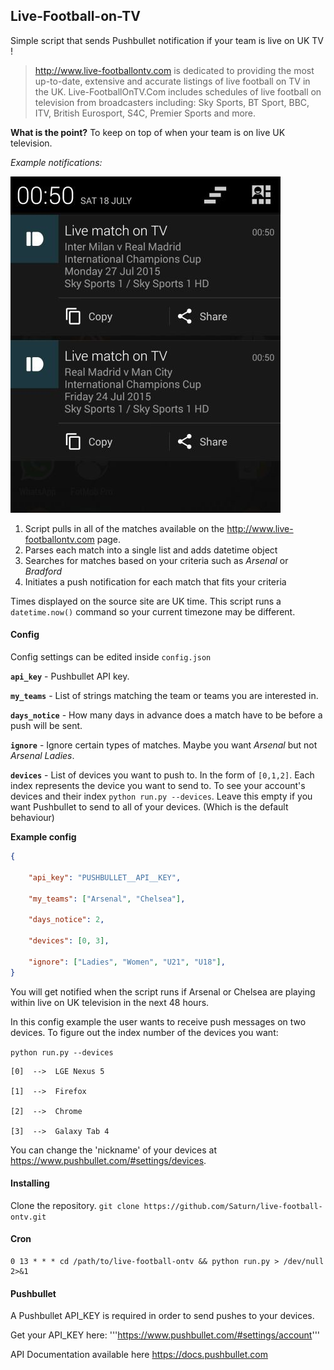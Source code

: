 ## Live-Football-on-TV

Simple script that sends Pushbullet notification if your team is live on UK TV !

> http://www.live-footballontv.com is dedicated to providing the most up-to-date, extensive and accurate listings of live football on TV in the UK. Live-FootballOnTV.Com includes schedules of live football on television from broadcasters including: Sky Sports, BT Sport, BBC, ITV, British Eurosport, S4C, Premier Sports and more.


**What is the point?** To keep on top of when your team is on live UK television.

*Example notifications:*

![notification example screenshot](https://raw.githubusercontent.com/Saturn/live-football-ontv/master/screenshot.jpg)

1. Script pulls in all of the matches available on the http://www.live-footballontv.com page.
2. Parses each match into a single list and adds datetime object
3. Searches for matches based on your criteria such as *Arsenal* or *Bradford*
4. Initiates a push notification for each match that fits your criteria

Times displayed on the source site are UK time. This script runs a `datetime.now()` command so your current timezone may be different.


#### Config

Config settings can be edited inside `config.json`

**`api_key`** - Pushbullet API key.

**`my_teams`** - List of strings matching the team or teams you are interested in.

**`days_notice`** - How many days in advance does a match have to be before a push will be sent.

**`ignore`** - Ignore certain types of matches. Maybe you want *Arsenal* but not *Arsenal Ladies*.

**`devices`** - List of devices you want to push to. In the form of `[0,1,2]`. Each index represents the device you want to send to. To see your account's devices and their index `python run.py --devices`. 
Leave this empty if you want Pushbullet to send to all of your devices. (Which is the default behaviour)

**Example config**
```json
{

	"api_key": "PUSHBULLET__API__KEY",

	"my_teams": ["Arsenal", "Chelsea"],

	"days_notice": 2,

	"devices": [0, 3],

	"ignore": ["Ladies", "Women", "U21", "U18"],
}
```
You will get notified when the script runs if Arsenal or Chelsea are playing within live on UK television in the next 48 hours.

In this config example the user wants to receive push messages on two devices. To figure out the index number of the devices you want:

`python run.py --devices`

```
[0]  -->  LGE Nexus 5

[1]  -->  Firefox

[2]  -->  Chrome

[3]  -->  Galaxy Tab 4
```

You can change the 'nickname' of your devices at https://www.pushbullet.com/#settings/devices.


#### Installing

Clone the repository. `git clone https://github.com/Saturn/live-football-ontv.git`

#### Cron

```
0 13 * * * cd /path/to/live-football-ontv && python run.py > /dev/null 2>&1
```

#### Pushbullet
A Pushbullet API_KEY is required in order to send pushes to your devices.

Get your API_KEY here: '''https://www.pushbullet.com/#settings/account'''

API Documentation available here https://docs.pushbullet.com
